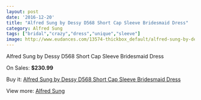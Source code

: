 ```yaml
---
layout: post
date: '2016-12-20'
title: "Alfred Sung by Dessy D568 Short Cap Sleeve Bridesmaid Dress"
category: Alfred Sung
tags: ["bridal","crazy","dress","unique","sleeve"]
image: http://www.eudances.com/13574-thickbox_default/alfred-sung-by-dessy-d568-short-cap-sleeve-bridesmaid-dress.jpg
---
```

Alfred Sung by Dessy D568 Short Cap Sleeve Bridesmaid Dress

On Sales: **$230.99**
<a href="https://www.eudances.com/en/alfred-sung/4093-alfred-sung-by-dessy-d568-short-cap-sleeve-bridesmaid-dress.html"><amp-img layout="responsive" width="600" height="600" src="//www.eudances.com/13574-thickbox_default/alfred-sung-by-dessy-d568-short-cap-sleeve-bridesmaid-dress.jpg" alt="Alfred Sung by Dessy D568 Short Cap Sleeve Bridesmaid Dress 0" /></a>
<a href="https://www.eudances.com/en/alfred-sung/4093-alfred-sung-by-dessy-d568-short-cap-sleeve-bridesmaid-dress.html"><amp-img layout="responsive" width="600" height="600" src="//www.eudances.com/13575-thickbox_default/alfred-sung-by-dessy-d568-short-cap-sleeve-bridesmaid-dress.jpg" alt="Alfred Sung by Dessy D568 Short Cap Sleeve Bridesmaid Dress 1" /></a>
<a href="https://www.eudances.com/en/alfred-sung/4093-alfred-sung-by-dessy-d568-short-cap-sleeve-bridesmaid-dress.html"><amp-img layout="responsive" width="600" height="600" src="//www.eudances.com/13576-thickbox_default/alfred-sung-by-dessy-d568-short-cap-sleeve-bridesmaid-dress.jpg" alt="Alfred Sung by Dessy D568 Short Cap Sleeve Bridesmaid Dress 2" /></a>
<a href="https://www.eudances.com/en/alfred-sung/4093-alfred-sung-by-dessy-d568-short-cap-sleeve-bridesmaid-dress.html"><amp-img layout="responsive" width="600" height="600" src="//www.eudances.com/13577-thickbox_default/alfred-sung-by-dessy-d568-short-cap-sleeve-bridesmaid-dress.jpg" alt="Alfred Sung by Dessy D568 Short Cap Sleeve Bridesmaid Dress 3" /></a>

Buy it: [Alfred Sung by Dessy D568 Short Cap Sleeve Bridesmaid Dress](https://www.eudances.com/en/alfred-sung/4093-alfred-sung-by-dessy-d568-short-cap-sleeve-bridesmaid-dress.html "Alfred Sung by Dessy D568 Short Cap Sleeve Bridesmaid Dress")

View more: [Alfred Sung](https://www.eudances.com/en/52-alfred-sung "Alfred Sung")